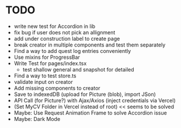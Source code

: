 # TODO
- write new test for Accordion in lib
- fix bug if user does not pick an allignment
- add under construction label to create page
- break creator in multiple components and test them separately
- Find a way to add quest log entries conveniently
- Use mixins for ProgressBar
- Write Test for pages/index.tsx
  - test shallow general and snapshot for detailed
- Find a way to test store.ts
- validate input on creator
- Add missing components to creator
- Save to indexedDB (upload for Picture (blob), import JSon)
- API Call (for Picture?) with Ajax/Axios (inject credentials via Vercel)
- (Set MyCV Folder in Vercel instead of root) << seems to be solved
- Maybe: Use Request Animation Frame to solve Accordion issue
- Maybe: Dark Mode


